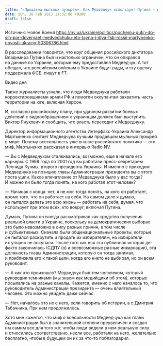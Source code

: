 ```yaml
---
title: "«Продавец мыльных пузырей». Как Медведчук использует Путина — интервью NV с Мартыненко"
date: Sun, 26 Feb 2023 11:32:00 +0200
draft: false
---
```

Источник: Новое Время https://nv.ua/ukraine/politics/pochemu-putin-do-sih-por-doveryaet-medvedchuku-eto-tayna-i-dlya-fsb-rossii-martynenko-novosti-ukrainy-50306786.html


В расследовании говорится, что круг общения российского диктатора Владимира Путина был и настолько ограничен, что он опирался на данные по Украине, которые ему предоставлял Медведчук. А тот обещал, что российским войскам в Украине будут рады, и эту оценку поддержала ФСБ, пишут в FT.

  Видео дня   

Также журналисты узнали, что люди Медведчука работали корректировщиками армии РФ и помогли оккупантам захватить часть территории на юге, включая Херсон.

И, согласно российскому плану, при удачном развитии боевых действий с видеообращением к украинцам должен был выступить Виктор Янукович и сообщить, что власть переходит к Медведчуку.

Директор информационного агентства Интерфакс-Украина Александр Мартыненко считает Медведчука лучшим продавцом мыльных пузырей в мире. Почему всесильность уже вполне российского политика — это миф, Мартыненко рассказал в интервью Radio NV.

— Вы с Медведчуком сталкивались, возможно, еще в начале его карьеры. С 1998 года по 2001 год вы работали пресс-секретарем Леонида Кучмы, второго президента Украины. И именно с приходом Медведчука на позицию главы Администрации президента вы с этого поста ушли. Какое впечатление от Медведчука было у вас тогда? И можно ли было тогда понять, на кого работал этот человек?

— Начиная с конца: нет, я не мог тогда понять, на кого он работает, кроме того, что он работает на себя. На самом деле я думаю, он пытался делать это всю жизнь — работать на себя, думая, что использует при этом всех, кто вокруг, включая Путина.

Думаю, Путина он всегда рассматривал как средство получения реальной власти в Украине, поскольку на демократических выборах это было невозможно в силу разных причин, в том числе и субъективных. Сначала были общенациональные проекты, которые он пытался раскрутить и продать их избирателям, но избиратели их упорно не покупали. После того как вся эта публичная история де-факто закончилась (СДПУ (о) и всевозможные разные инкарнации), эта должность главы Администрации, которую он тогда занимал, и приблизила его к такой цели, когда его никто не выбирал, но он всем руководит.

— А как это произошло? Медведчук был тем человеком, который руководил темниками (мы знаем как медийщики об этом), которые посылались на разные каналы. Кажется, именно с него началось то, что руководитель Администрации президента — очень влиятельный человек. Это можно увидеть даже сейчас.

— Нет, началось это не с него, если говорить об истории, а с Дмитрия Табачника. При нем продолжилось.

Хотя мне кажется, что миф о всесильности Медведчука как главы Администрации был в значительной степени преувеличен и создан им самим все для того же: чтобы люди видели в нем реальную силу и относились соответственно, несли все, работали на него, желательно бесплатно, чтобы в будущем он их за что-то поблагодарил.
